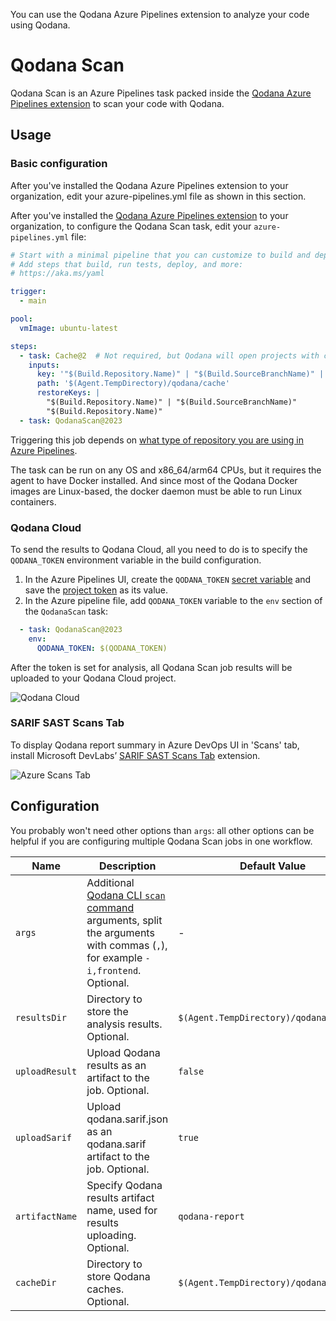 [//]: # (title: Azure Pipelines)

<link-summary>You can use the Qodana Azure Pipelines extension to analyze your code using Qodana.</link-summary>

# Qodana Scan

Qodana Scan is an Azure Pipelines task
packed inside the [Qodana Azure Pipelines extension](https://marketplace.visualstudio.com/items?itemName=JetBrains.qodana)
to scan your code with Qodana.

## Usage

### Basic configuration

<link-summary>After you've installed the Qodana Azure Pipelines extension to your organization, edit your azure-pipelines.yml file as shown in this section.</link-summary>

After you've installed the [Qodana Azure Pipelines extension](https://marketplace.visualstudio.com/items?itemName=JetBrains.qodana) to your organization, to configure the Qodana Scan task, edit your `azure-pipelines.yml` file:

```yaml
# Start with a minimal pipeline that you can customize to build and deploy your code.
# Add steps that build, run tests, deploy, and more:
# https://aka.ms/yaml

trigger:
  - main

pool:
  vmImage: ubuntu-latest

steps:
  - task: Cache@2  # Not required, but Qodana will open projects with cache faster.
    inputs:
      key: '"$(Build.Repository.Name)" | "$(Build.SourceBranchName)" | "$(Build.SourceVersion)"'
      path: '$(Agent.TempDirectory)/qodana/cache'
      restoreKeys: |
        "$(Build.Repository.Name)" | "$(Build.SourceBranchName)"
        "$(Build.Repository.Name)"
  - task: QodanaScan@2023
```

Triggering this job depends on [what type of repository you are using in Azure Pipelines](https://docs.microsoft.com/en-us/azure/devops/pipelines/build/triggers?view=azure-devops#classic-build-pipelines-and-yaml-pipelines).

The task can be run on any OS and x86_64/arm64 CPUs, but it requires the agent to have Docker installed.
And since most of the Qodana Docker images are Linux-based, the docker daemon must be able to run Linux containers.

### Qodana Cloud

To send the results to Qodana Cloud, all you need to do is to specify the `QODANA_TOKEN` environment variable in the build configuration.

<snippet id="azure-pipelines-qodana-cloud">

1. In the Azure Pipelines UI, create the `QODANA_TOKEN` [secret variable](https://learn.microsoft.com/en-us/azure/devops/pipelines/process/set-secret-variables?view=azure-devops&tabs=yaml%2Cbash#secret-variable-in-the-ui) and
   save the [project token](cloud-projects.topic#cloud-manage-projects) as its value.
2. In the Azure pipeline file,
   add `QODANA_TOKEN` variable to the `env` section of the `QodanaScan` task:

```yaml
  - task: QodanaScan@2023
    env:
      QODANA_TOKEN: $(QODANA_TOKEN)
```

</snippet>

After the token is set for analysis, all Qodana Scan job results will be uploaded to your Qodana Cloud project.

![Qodana Cloud](qodana-cloud.gif)

### SARIF SAST Scans Tab

To display Qodana report summary in Azure DevOps UI in 'Scans' tab, install Microsoft DevLabs’ [SARIF SAST Scans Tab](https://marketplace.visualstudio.com/items?itemName=sariftools.scans) extension.

![Azure Scans Tab](https://user-images.githubusercontent.com/13538286/160094802-df9b86b6-be53-45c1-a70c-8edfcde9412a.png)

## Configuration

You probably won't need other options than `args`: all other options can be helpful if you are configuring multiple Qodana Scan jobs in one workflow.

| Name           | Description                                                                                                                                                                 | Default Value                           |
|----------------|-----------------------------------------------------------------------------------------------------------------------------------------------------------------------------|-----------------------------------------|
| `args`         | Additional [Qodana CLI `scan` command](https://github.com/jetbrains/qodana-cli#scan) arguments, split the arguments with commas (`,`), for example `-i,frontend`. Optional. | -                                       |
| `resultsDir`   | Directory to store the analysis results. Optional.                                                                                                                          | `$(Agent.TempDirectory)/qodana/results` |
| `uploadResult` | Upload Qodana results as an artifact to the job. Optional.                                                                                                                  | `false`                                 |
| `uploadSarif`  | Upload qodana.sarif.json as an qodana.sarif artifact to the job. Optional.                                                                                                  | `true`                                  |
| `artifactName` | Specify Qodana results artifact name, used for results uploading. Optional.                                                                                                 | `qodana-report`                         |
| `cacheDir`     | Directory to store Qodana caches. Optional.                                                                                                                                 | `$(Agent.TempDirectory)/qodana/cache`   |

[gh:qodana]: https://github.com/JetBrains/qodana-action/actions/workflows/code_scanning.yml
[youtrack]: https://youtrack.jetbrains.com/issues/QD
[youtrack-new-issue]: https://youtrack.jetbrains.com/newIssue?project=QD&c=Product%20Azure%20extension
[jb:confluence-on-gh]: https://confluence.jetbrains.com/display/ALL/JetBrains+on+GitHub
[jb:discussions]: https://jb.gg/qodana-discussions
[jb:twitter]: https://twitter.com/Qodana
[jb:docker]: https://hub.docker.com/r/jetbrains/qodana